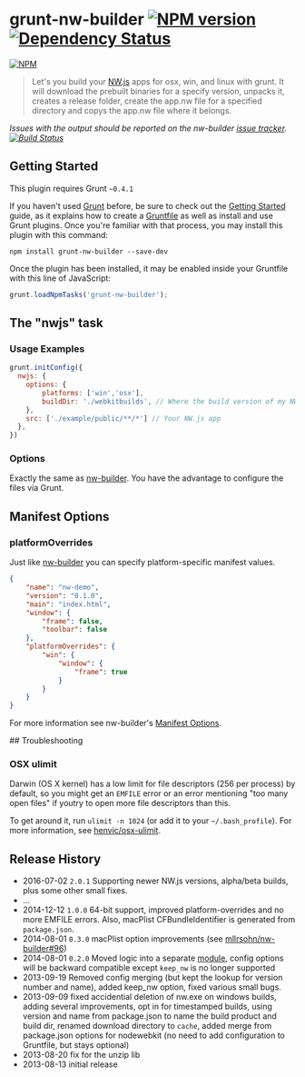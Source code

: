 # grunt-nw-builder [![NPM version][npm-image]][npm-url] [![Dependency Status][depstat-image]][depstat-url]

[![NPM](https://nodei.co/npm/grunt-nw-builder.png?downloads=true)](https://nodei.co/npm/grunt-nw-builder/)

> Let's you build your [NW.js](https://github.com/nwjs/nw.js) apps for osx, win, and linux with grunt. It will download the prebuilt binaries for a specify version, unpacks it, creates a release folder, create the app.nw file for a specified directory and copys the app.nw file where it belongs.

*Issues with the output should be reported on the nw-builder [issue tracker](https://github.com/mllrsohn/nw-builder/issues). [![Build Status][travis-image]][travis-url]*

## Getting Started
This plugin requires Grunt `~0.4.1`

If you haven't used [Grunt](http://gruntjs.com/) before, be sure to check out the [Getting Started](http://gruntjs.com/getting-started) guide, as it explains how to create a [Gruntfile](http://gruntjs.com/sample-gruntfile) as well as install and use Grunt plugins. Once you're familiar with that process, you may install this plugin with this command:

```shell
npm install grunt-nw-builder --save-dev
```

Once the plugin has been installed, it may be enabled inside your Gruntfile with this line of JavaScript:

```js
grunt.loadNpmTasks('grunt-nw-builder');
```

## The "nwjs" task


### Usage Examples

```js
grunt.initConfig({
  nwjs: {
    options: {
        platforms: ['win','osx'],
        buildDir: './webkitbuilds', // Where the build version of my NW.js app is saved
    },
    src: ['./example/public/**/*'] // Your NW.js app
  },
})
```


### Options

Exactly the same as [nw-builder](https://github.com/mllrsohn/nw-builder). You have the advantage to configure the files via Grunt.

## Manifest Options

### platformOverrides

Just like [nw-builder](https://github.com/mllrsohn/nw-builder#manifest-options) you can specify platform-specific manifest values.

```json
{
    "name": "nw-demo",
    "version": "0.1.0",
    "main": "index.html",
    "window": {
        "frame": false,
        "toolbar": false
    },
    "platformOverrides": {
        "win": {
            "window": {
                "frame": true
            }
        }
    }
}
```

For more information see nw-builder's [Manifest Options](https://github.com/mllrsohn/nw-builder#manifest-options).

## Troubleshooting

### OSX ulimit

Darwin (OS X kernel) has a low limit for file descriptors (256 per process) by default, so you might get an `EMFILE` error or an error mentioning "too many open files" if youtry to open more file descriptors than this.

To get around it, run `ulimit -n 1024` (or add it to your `~/.bash_profile`). For more information, see [henvic/osx-ulimit](https://github.com/henvic/osx-ulimit).


## Release History
- 2016-07-02    `2.0.1` Supporting newer NW.js versions, alpha/beta builds, plus some other small fixes.
- ...
- 2014-12-12    `1.0.0` 64-bit support, improved platform-overrides and no more EMFILE errors. Also, macPlist CFBundleIdentifier is generated from `package.json`.
- 2014-08-01    `0.3.0` macPlist option improvements (see [mllrsohn/nw-builder#96](https://github.com/mllrsohn/nw-builder/pull/96))
- 2014-08-01    `0.2.0` Moved logic into a separate [module](https://github.com/mllrsohn/nw-builder), config options will be backward compatible except `keep_nw` is no longer supported
- 2013-09-19    Removed config merging (but kept the lookup for version number and name), added keep_nw option, fixed various small bugs.
- 2013-09-09    fixed accidential deletion of nw.exe on windows builds, adding several improvements, opt in for timestamped builds, using version and name from package.json to name the build product and build dir, renamed download directory to `cache`, added merge from package.json options for nodewebkit (no need to add configuration to Gruntfile, but stays optional)
- 2013-08-20    fix for the unzip lib
- 2013-08-13    initial release

[npm-url]: https://npmjs.org/package/grunt-nw-builder
[npm-image]: http://img.shields.io/npm/v/grunt-nw-builder.svg?style=flat

[travis-url]: http://travis-ci.org/mllrsohn/nw-builder
[travis-image]: http://img.shields.io/travis/mllrsohn/nw-builder/master.svg?style=flat

[depstat-url]: https://david-dm.org/mllrsohn/grunt-nw-builder
[depstat-image]: https://david-dm.org/mllrsohn/grunt-nw-builder.svg?style=flat
